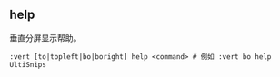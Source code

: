## help
垂直分屏显示帮助。
```
:vert [to|topleft|bo|boright] help <command> # 例如 :vert bo help UltiSnips
```
